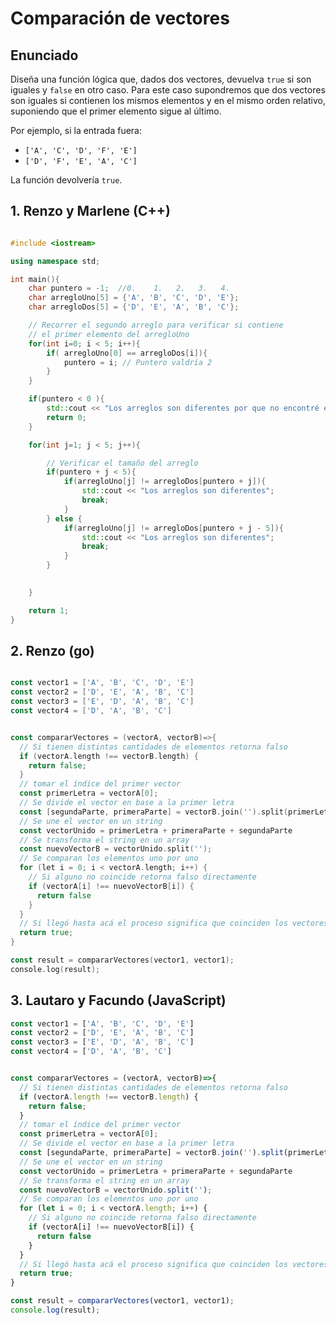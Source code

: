 # Comparación de vectores

## Enunciado

Diseña una función lógica que, dados dos vectores, devuelva `true` si son iguales y `false` en otro caso. Para este caso supondremos que dos vectores son iguales si contienen los mismos elementos y en el mismo orden relativo, suponiendo que el primer elemento sigue al último.

Por ejemplo, si la entrada fuera:
- `['A', 'C', 'D', 'F', 'E']`
- `['D', 'F', 'E', 'A', 'C']`

La función devolvería `true`.

## 1. Renzo y Marlene (C++)

```c++

#include <iostream>

using namespace std;

int main(){
	char puntero = -1;	//0.    1.   2.   3.   4. 
	char arregloUno[5] = {'A', 'B', 'C', 'D', 'E'};
	char arregloDos[5] = {'D', 'E', 'A', 'B', 'C'};

	// Recorrer el segundo arreglo para verificar si contiene
	// el primer elemento del arregloUno
	for(int i=0; i < 5; i++){
		if( arregloUno[0] == arregloDos[i]){
			puntero = i; // Puntero valdría 2
		}
	}

	if(puntero < 0 ){
		std::cout << "Los arreglos son diferentes por que no encontré el 1° elemento";
		return 0;
	}

	for(int j=1; j < 5; j++){

		// Verificar el tamaño del arreglo
		if(puntero + j < 5){
			if(arregloUno[j] != arregloDos[puntero + j]){
				std::cout << "Los arreglos son diferentes";
				break; 
			}
		} else {
			if(arregloUno[j] != arregloDos[puntero + j - 5]){
				std::cout << "Los arreglos son diferentes";
				break; 
			}
		}

		
	}

	return 1;
}
```
## 2. Renzo (go)
```go

const vector1 = ['A', 'B', 'C', 'D', 'E']
const vector2 = ['D', 'E', 'A', 'B', 'C']
const vector3 = ['E', 'D', 'A', 'B', 'C']
const vector4 = ['D', 'A', 'B', 'C']


const compararVectores = (vectorA, vectorB)=>{
  // Si tienen distintas cantidades de elementos retorna falso
  if (vectorA.length !== vectorB.length) {
    return false;
  }
  // tomar el índice del primer vector
  const primerLetra = vectorA[0];
  // Se divide el vector en base a la primer letra
  const [segundaParte, primeraParte] = vectorB.join('').split(primerLetra);
  // Se une el vector en un string
  const vectorUnido = primerLetra + primeraParte + segundaParte
  // Se transforma el string en un array
  const nuevoVectorB = vectorUnido.split('');
  // Se comparan los elementos uno por uno
  for (let i = 0; i < vectorA.length; i++) {
    // Si alguno no coincide retorna falso directamente
    if (vectorA[i] !== nuevoVectorB[i]) {
      return false
    }
  }
  // Si llegó hasta acá el proceso significa que coinciden los vectores
  return true;
}

const result = compararVectores(vector1, vector1);
console.log(result);
```
## 3. Lautaro y Facundo (JavaScript)
```JavaScript
const vector1 = ['A', 'B', 'C', 'D', 'E']
const vector2 = ['D', 'E', 'A', 'B', 'C']
const vector3 = ['E', 'D', 'A', 'B', 'C']
const vector4 = ['D', 'A', 'B', 'C']


const compararVectores = (vectorA, vectorB)=>{
  // Si tienen distintas cantidades de elementos retorna falso
  if (vectorA.length !== vectorB.length) {
    return false;
  }
  // tomar el índice del primer vector
  const primerLetra = vectorA[0];
  // Se divide el vector en base a la primer letra
  const [segundaParte, primeraParte] = vectorB.join('').split(primerLetra);
  // Se une el vector en un string
  const vectorUnido = primerLetra + primeraParte + segundaParte
  // Se transforma el string en un array
  const nuevoVectorB = vectorUnido.split('');
  // Se comparan los elementos uno por uno
  for (let i = 0; i < vectorA.length; i++) {
    // Si alguno no coincide retorna falso directamente
    if (vectorA[i] !== nuevoVectorB[i]) {
      return false
    }
  }
  // Si llegó hasta acá el proceso significa que coinciden los vectores
  return true;
}

const result = compararVectores(vector1, vector1);
console.log(result);
```
